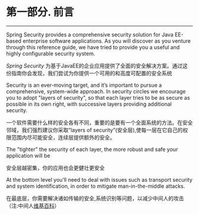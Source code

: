 # 第一部分.  前言
---

Spring Security provides a comprehensive security solution for Java EE-based enterprise software applications. As you will discover as you venture through this reference guide, we have tried to provide you a useful and highly configurable security system.

*Spring Security*  为基于JavaEE的企业应用提供了全面的安全解决方案。通过这份指南你会发现，我们尝试为你提供一个可用的和高度可配置的安全系统

Security is an ever-moving target, and it’s important to pursue a comprehensive, system-wide approach. In security circles we encourage you to adopt "layers of security", so that each layer tries to be as secure as possible in its own right, with successive layers providing additional security.

一个软件需要什么样的安全各有不同，重要的是要有一个全面系统的方法。在安全邻域，我们强烈建议你采取“layers of security”(安全层),使每一层在它自己的权限范围内尽可能安全，连续层提供额外的安全。

The "tighter" the security of each layer, the more robust and safe your application will be

安全层越密集，你的应用也会更健壮更安全

At the bottom level you’ll need to deal with issues such as transport security and system identification, in order to mitigate man-in-the-middle attacks.

在最底层，你需要解决诸如传输的安全,系统识别等问题，以减少中间人的攻击
（注:中间人[维基百科](https://zh.wikipedia.org/wiki/%E4%B8%AD%E9%97%B4%E4%BA%BA%E6%94%BB%E5%87%BB)）


